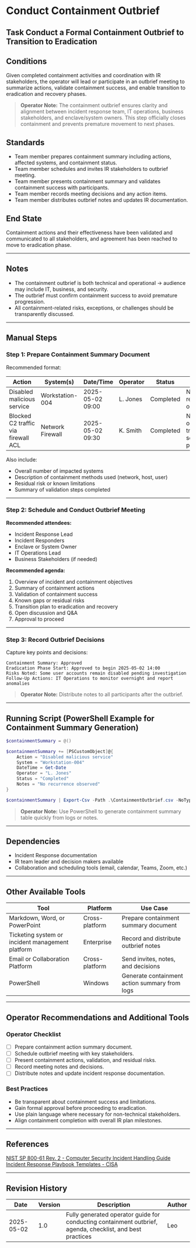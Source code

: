 # Conduct Containment Outbrief

## Task Conduct a Formal Containment Outbrief to Transition to Eradication

## Conditions

Given completed containment activities and coordination with IR stakeholders, the operator will lead or participate in an outbrief meeting to summarize actions, validate containment success, and enable transition to eradication and recovery phases.

> **Operator Note:** The containment outbrief ensures clarity and alignment between incident response team, IT operations, business stakeholders, and enclave/system owners. This step officially closes containment and prevents premature movement to next phases.

## Standards

* Team member prepares containment summary including actions, affected systems, and containment status.  
* Team member schedules and invites IR stakeholders to outbrief meeting.  
* Team member presents containment summary and validates containment success with participants.  
* Team member records meeting decisions and any action items.  
* Team member distributes outbrief notes and updates IR documentation.

## End State

Containment actions and their effectiveness have been validated and communicated to all stakeholders, and agreement has been reached to move to eradication phase.

---

## Notes

- The containment outbrief is both technical and operational → audience may include IT, business, and security.  
- The outbrief must confirm containment success to avoid premature progression.  
- All containment-related risks, exceptions, or challenges should be transparently discussed.

---

## Manual Steps

### Step 1: Prepare Containment Summary Document

Recommended format:

| Action | System(s) | Date/Time | Operator | Status | Notes |
|--------|-----------|-----------|----------|--------|-------|
| Disabled malicious service | Workstation-004 | 2025-05-02 09:00 | L. Jones | Completed | No recurrence observed |
| Blocked C2 traffic via firewall ACL | Network Firewall | 2025-05-02 09:30 | K. Smith | Completed | No outbound traffic seen in past 24h |

Also include:

- Overall number of impacted systems
- Description of containment methods used (network, host, user)
- Residual risk or known limitations
- Summary of validation steps completed

---

### Step 2: Schedule and Conduct Outbrief Meeting

**Recommended attendees:**

- Incident Response Lead
- Incident Responders
- Enclave or System Owner
- IT Operations Lead
- Business Stakeholders (if needed)

**Recommended agenda:**

1. Overview of incident and containment objectives
2. Summary of containment actions
3. Validation of containment success
4. Known gaps or residual risks
5. Transition plan to eradication and recovery
6. Open discussion and Q&A
7. Approval to proceed

---

### Step 3: Record Outbrief Decisions

Capture key points and decisions:

```plaintext
Containment Summary: Approved
Eradication Phase Start: Approved to begin 2025-05-02 14:00
Risks Noted: Some user accounts remain disabled pending investigation
Follow-Up Actions: IT Operations to monitor overnight and report anomalies
```

> **Operator Note:** Distribute notes to all participants after the outbrief.

---

## Running Script (PowerShell Example for Containment Summary Generation)

```powershell
$containmentSummary = @()

$containmentSummary += [PSCustomObject]@{
    Action = "Disabled malicious service"
    System = "Workstation-004"
    DateTime = Get-Date
    Operator = "L. Jones"
    Status = "Completed"
    Notes = "No recurrence observed"
}

$containmentSummary | Export-Csv -Path .\ContainmentOutbrief.csv -NoTypeInformation
```

> **Operator Note:** Use PowerShell to generate containment summary table quickly from logs or notes.

---

## Dependencies

* Incident Response documentation  
* IR team leader and decision makers available  
* Collaboration and scheduling tools (email, calendar, Teams, Zoom, etc.)

---

## Other Available Tools

| Tool | Platform | Use Case |
|------|----------|----------|
| Markdown, Word, or PowerPoint | Cross-platform | Prepare containment summary document |
| Ticketing system or incident management platform | Enterprise | Record and distribute outbrief notes |
| Email or Collaboration Platform | Cross-platform | Send invites, notes, and decisions |
| PowerShell | Windows | Generate containment action summary from logs |

---

## Operator Recommendations and Additional Tools

### Operator Checklist

- [ ] Prepare containment action summary document.
- [ ] Schedule outbrief meeting with key stakeholders.
- [ ] Present containment actions, validation, and residual risks.
- [ ] Record meeting notes and decisions.
- [ ] Distribute notes and update incident response documentation.

### Best Practices

- Be transparent about containment success and limitations.
- Gain formal approval before proceeding to eradication.
- Use plain language where necessary for non-technical stakeholders.
- Align containment completion with overall IR plan milestones.

---

## References

[NIST SP 800-61 Rev. 2 - Computer Security Incident Handling Guide](https://nvlpubs.nist.gov/nistpubs/SpecialPublications/NIST.SP.800-61r2.pdf)  
[Incident Response Playbook Templates - CISA](https://www.cisa.gov/resources-tools/resources/incident-response-playbooks)

---

## Revision History

| Date | Version | Description | Author |
|------|---------|-------------|--------|
| 2025-05-02 | 1.0 | Fully generated operator guide for conducting containment outbrief, agenda, checklist, and best practices | Leo |
